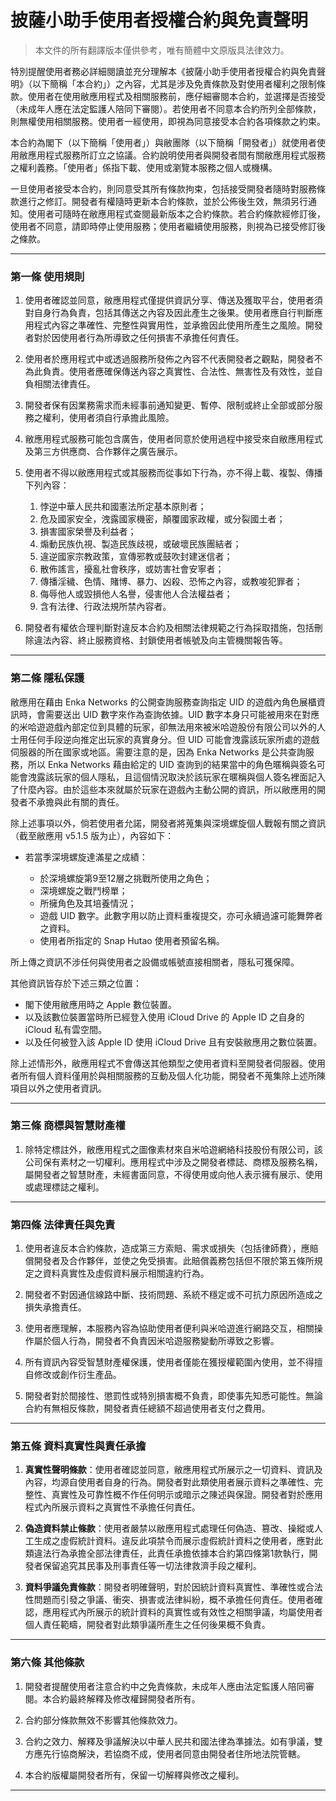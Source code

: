 # **披薩小助手使用者授權合約與免責聲明**

> 本文件的所有翻譯版本僅供參考，唯有簡體中文原版具法律效力。

特別提醒使用者務必詳細閱讀並充分理解本《披薩小助手使用者授權合約與免責聲明》（以下簡稱「本合約」）之內容，尤其是涉及免責條款及對使用者權利之限制條款。使用者在使用敝應用程式及相關服務前，應仔細審閱本合約，並選擇是否接受（未成年人應在法定監護人陪同下審閱）。若使用者不同意本合約所列全部條款，則無權使用相關服務。使用者一經使用，即視為同意接受本合約各項條款之約束。

本合約為閣下（以下簡稱「使用者」）與敝團隊（以下簡稱「開發者」）就使用者使用敝應用程式服務所訂立之協議。合約說明使用者與開發者間有關敝應用程式服務之權利義務。「使用者」係指下載、使用或瀏覽本服務之個人或機構。

一旦使用者接受本合約，則同意受其所有條款拘束，包括接受開發者隨時對服務條款進行之修訂。開發者有權隨時更新本合約條款，並於公佈後生效，無須另行通知。使用者可隨時在敝應用程式查閱最新版本之合約條款。若合約條款經修訂後，使用者不同意，請即時停止使用服務；使用者繼續使用服務，則視為已接受修訂後之條款。

---

### 第一條 使用規則

1. 使用者確認並同意，敝應用程式僅提供資訊分享、傳送及獲取平台，使用者須對自身行為負責，包括其傳送之內容及因此產生之後果。使用者應自行判斷應用程式內容之準確性、完整性與實用性，並承擔因此使用所產生之風險。開發者對於因使用者行為所導致之任何損害不承擔任何責任。

2. 使用者於應用程式中或透過服務所發佈之內容不代表開發者之觀點，開發者不為此負責。使用者應確保傳送內容之真實性、合法性、無害性及有效性，並自負相關法律責任。

3. 開發者保有因業務需求而未經事前通知變更、暫停、限制或終止全部或部分服務之權利，使用者須自行承擔此風險。

4. 敝應用程式服務可能包含廣告，使用者同意於使用過程中接受來自敝應用程式及第三方供應商、合作夥伴之廣告展示。

5. 使用者不得以敝應用程式或其服務而從事如下行為，亦不得上載、複製、傳播下列內容：

    1. 悖逆中華人民共和國憲法所定基本原則者；
    2. 危及國家安全，洩露國家機密，顛覆國家政權，或分裂國土者；
    3. 損害國家榮譽及利益者；
    4. 煽動民族仇視、製造民族歧視，或破壞民族團結者；
    5. 違逆國家宗教政策，宣傳邪教或鼓吹封建迷信者；
    6. 散佈謠言，擾亂社會秩序，或妨害社會安寧者；
    7. 傳播淫穢、色情、賭博、暴力、凶殺、恐怖之內容，或教唆犯罪者；
    8. 侮辱他人或毀損他人名譽，侵害他人合法權益者；
    9. 含有法律、行政法規所禁內容者。

6. 開發者有權依合理判斷對違反本合約及相關法律規範之行為採取措施，包括刪除違法內容、終止服務資格、封鎖使用者帳號及向主管機關報告等。

---

### 第二條 隱私保護

敝應用在藉由 Enka Networks 的公開查詢服務查詢指定 UID 的遊戲內角色展櫃資訊時，會需要送出 UID 數字來作為查詢依據。UID 數字本身只可能被用來在對應的米哈遊遊戲內部定位到具體的玩家，卻無法用來被米哈遊股份有限公司以外的人士用任何手段逆向推定出玩家的真實身分。但 UID 可能會洩露該玩家所處的遊戲伺服器的所在國家或地區。需要注意的是，因為 Enka Networks 是公共查詢服務，所以 Enka Networks 藉由給定的 UID 查詢到的結果當中的角色暱稱與簽名可能會洩露該玩家的個人隱私，且這個情況取決於該玩家在暱稱與個人簽名裡面記入了什麼內容。由於這些本來就屬於玩家在遊戲內主動公開的資訊，所以敝應用的開發者不承擔與此有關的責任。

除上述事項以外，倘若使用者允諾，開發者將蒐集與深境螺旋個人戰報有關之資訊（截至敝應用 v5.1.5 版为止），內容如下：

- 若當季深境螺旋達滿星之成績：

    - 於深境螺旋第9至12層之挑戰所使用之角色；
    - 深境螺旋之戰鬥榜單；
    - 所擁角色及其培養情況；
    - 遊戲 UID 數字。此數字用以防止資料重複提交，亦可永續過濾可能舞弊者之資料。
    - 使用者所指定的 Snap Hutao 使用者預留名稱。

所上傳之資訊不涉任何與使用者之設備或帳號直接相關者，隱私可獲保障。

其他資訊皆存於下述三類之位置：

- 閣下使用敝應用時之 Apple 數位裝置。
- 以及該數位裝置當時所已經登入使用 iCloud Drive 的 Apple ID 之自身的 iCloud 私有雲空間。
- 以及任何被登入該 Apple ID 使用 iCloud Drive 且有安裝敝應用之數位裝置。

除上述情形外，敝應用程式不會傳送其他類型之使用者資料至開發者伺服器。使用者所有個人資料僅用於與相關服務的互動及個人化功能，開發者不蒐集除上述所陳項目以外之使用者資訊。

---

### 第三條 商標與智慧財產權

1. 除特定標註外，敝應用程式之圖像素材來自米哈遊網絡科技股份有限公司，該公司保有素材之一切權利。應用程式中涉及之開發者標誌、商標及服務名稱，屬開發者之智慧財產，未經書面同意，不得使用或向他人表示擁有展示、使用或處理標誌之權利。

---

### 第四條 法律責任與免責

1. 使用者違反本合約條款，造成第三方索賠、需求或損失（包括律師費），應賠償開發者及合作夥伴，並使之免受損害。此賠償義務包括但不限於第五條所規定之資料真實性及虛假資料展示相關違約行為。

2. 開發者不對因通信線路中斷、技術問題、系統不穩定或不可抗力原因所造成之損失承擔責任。

3. 使用者應理解，本服務內容為協助使用者便利與米哈遊進行網路交互，相關操作屬於個人行為，開發者不負責因米哈遊服務變動所導致之影響。

4. 所有資訊內容受智慧財產權保護，使用者僅能在獲授權範圍內使用，並不得擅自修改或創作衍生產品。

5. 開發者對於間接性、懲罰性或特別損害概不負責，即使事先知悉可能性。無論合約有無相反條款，開發者責任總額不超過使用者支付之費用。

---

### 第五條 資料真實性與責任承擔

1. **真實性聲明條款**：使用者確認並同意，敝應用程式所展示之一切資料、資訊及內容，均源自使用者自身的行為。開發者對此類使用者展示資料之準確性、完整性、真實性及可靠性概不作任何明示或暗示之陳述與保證。開發者對於應用程式內所展示資料之真實性不承擔任何責任。

2. **偽造資料禁止條款**：使用者嚴禁以敝應用程式處理任何偽造、篡改、操縱或人工生成之虛假統計資料。違反此項禁令而展示虛假統計資料之使用者，應對此類違法行為承擔全部法律責任，此責任承擔依據本合約第四條第1款執行，開發者保留追究其民事及刑事責任等一切法律救濟手段之權利。

3. **資料爭議免責條款**：開發者明確聲明，對於因統計資料真實性、準確性或合法性問題而引發之爭議、衝突、損害或法律糾紛，概不承擔任何責任。使用者確認，應用程式內所展示的統計資料的真實性或有效性之相關爭議，均屬使用者個人責任範疇，開發者對此類爭議所產生之任何後果概不負責。

---

### 第六條 其他條款

1. 開發者提醒使用者注意合約中之免責條款，未成年人應由法定監護人陪同審閱。本合約最終解釋及修改權歸開發者所有。

2. 合約部分條款無效不影響其他條款效力。

3. 合約之效力、解釋及爭議解決以中華人民共和國法律為準據法。如有爭議，雙方應先行協商解決，若協商不成，使用者同意由開發者住所地法院管轄。

4. 本合約版權屬開發者所有，保留一切解釋與修改之權利。

---
